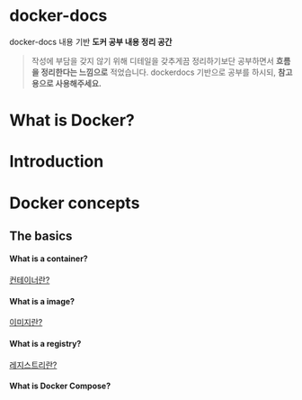 # docker-docs

docker-docs 내용 기반 **도커 공부 내용 정리 공간**

> 작성에 부담을 갖지 않기 위해 디테일을 갖추게끔 정리하기보단 공부하면서 **흐름을 정리한다는 느낌으로** 적었습니다. dockerdocs 기반으로 공부를 하시되, **참고용으로 사용해주세요.**

# What is Docker?

# Introduction

# Docker concepts

## The basics

#### What is a container?

<a href="https://thistimenull.notion.site/What-is-a-container-1661118ea06f80ad84faed2e3e7acf7e?pvs=4" alt="docker-concepts/basics/container">컨테이너란?</a>

#### What is a image?

<a href="https://thistimenull.notion.site/What-is-a-image-1661118ea06f806ab288c64c5ad0f2a2?pvs=4" alt="docker-concepts/basics/image">이미지란?</a>

#### What is a registry?

<a href="https://thistimenull.notion.site/What-is-a-registry-1691118ea06f80339232de0014e5003e?pvs=4" alt="docker-concepts/basics/registry">레지스트리란?</a>

#### What is Docker Compose?
